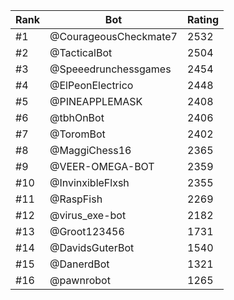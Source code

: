Rank|Bot|Rating
---|---|---
#1|@CourageousCheckmate7|2532
#2|@TacticalBot|2504
#3|@Speeedrunchessgames|2454
#4|@ElPeonElectrico|2448
#5|@PINEAPPLEMASK|2408
#6|@tbhOnBot|2406
#7|@ToromBot|2402
#8|@MaggiChess16|2365
#9|@VEER-OMEGA-BOT|2359
#10|@InvinxibleFlxsh|2355
#11|@RaspFish|2269
#12|@virus_exe-bot|2182
#13|@Groot123456|1731
#14|@DavidsGuterBot|1540
#15|@DanerdBot|1321
#16|@pawnrobot|1265
